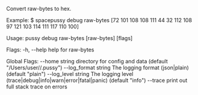 Convert raw-bytes to hex.

Example:
$ spacepussy debug raw-bytes [72 101 108 108 111 44 32 112 108 97 121 103 114 111 117 110 100]

Usage:
  pussy debug raw-bytes [raw-bytes] [flags]

Flags:
  -h, --help   help for raw-bytes

Global Flags:
      --home string         directory for config and data (default "/Users/user//.pussy")
      --log_format string   The logging format (json|plain) (default "plain")
      --log_level string    The logging level (trace|debug|info|warn|error|fatal|panic) (default "info")
      --trace               print out full stack trace on errors
